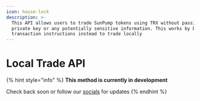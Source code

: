 ```yaml
---
icon: house-lock
description: >-
  This API allows users to trade SunPump tokens using TRX without passing a
  private key or any potentially sensitive information. This works by building
  transaction instructions instead to trade locally
---
```


# Local Trade API

{% hint style="info" %}
**This method is currently in development**&#x20;

Check back soon or follow our [socials](broken-reference) for updates
{% endhint %}
